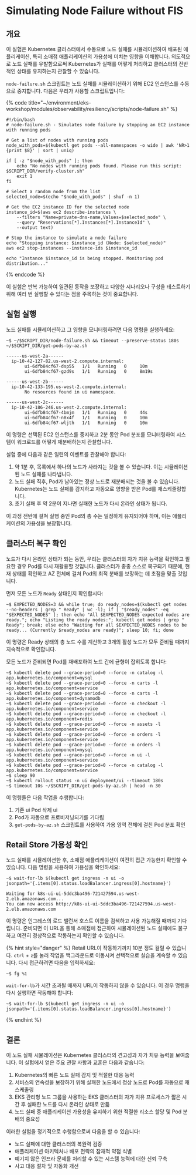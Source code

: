 # Simulating Node Failure without FIS

## 개요&#x20;

이 실험은 Kubernetes 클러스터에서 수동으로 노드 실패를 시뮬레이션하여 배포된 애플리케이션, 특히 소매점 애플리케이션의 가용성에 미치는 영향을 이해합니다. 의도적으로 노드 실패를 유발함으로써 Kubernetes가 실패를 어떻게 처리하고 클러스터의 전반적인 상태를 유지하는지 관찰할 수 있습니다.

`node-failure.sh` 스크립트는 노드 실패를 시뮬레이션하기 위해 EC2 인스턴스를 수동으로 중지합니다. 다음은 우리가 사용할 스크립트입니다:

{% code title="~/environment/eks-workshop/modules/observability/resiliency/scripts/node-failure.sh" %}
```
#!/bin/bash
# node-failure.sh - Simulates node failure by stopping an EC2 instance with running pods

# Get a list of nodes with running pods
node_with_pods=$(kubectl get pods --all-namespaces -o wide | awk 'NR>1 {print $8}' | sort | uniq)

if [ -z "$node_with_pods" ]; then
    echo "No nodes with running pods found. Please run this script: $SCRIPT_DIR/verify-cluster.sh"
    exit 1
fi

# Select a random node from the list
selected_node=$(echo "$node_with_pods" | shuf -n 1)

# Get the EC2 instance ID for the selected node
instance_id=$(aws ec2 describe-instances \
    --filters "Name=private-dns-name,Values=$selected_node" \
    --query "Reservations[*].Instances[*].InstanceId" \
    --output text)

# Stop the instance to simulate a node failure
echo "Stopping instance: $instance_id (Node: $selected_node)"
aws ec2 stop-instances --instance-ids $instance_id

echo "Instance $instance_id is being stopped. Monitoring pod distribution..."

```
{% endcode %}

이 실험은 반복 가능하여 일관된 동작을 보장하고 다양한 시나리오나 구성을 테스트하기 위해 여러 번 실행할 수 있다는 점을 주목하는 것이 중요합니다.

## 실험 실행&#x20;

노드 실패를 시뮬레이션하고 그 영향을 모니터링하려면 다음 명령을 실행하세요:

```
~$ ~/$SCRIPT_DIR/node-failure.sh && timeout --preserve-status 180s  ~/$SCRIPT_DIR/get-pods-by-az.sh
 
------us-west-2a------
  ip-10-42-127-82.us-west-2.compute.internal:
       ui-6dfb84cf67-dsp55   1/1   Running   0     10m
       ui-6dfb84cf67-gzd9s   1/1   Running   0     8m19s
 
------us-west-2b------
  ip-10-42-133-195.us-west-2.compute.internal:
       No resources found in ui namespace.
 
------us-west-2c------
  ip-10-42-186-246.us-west-2.compute.internal:
       ui-6dfb84cf67-4bmjm   1/1   Running   0     44s
       ui-6dfb84cf67-n8x4f   1/1   Running   0     10m
       ui-6dfb84cf67-wljth   1/1   Running   0     10m
```

이 명령은 선택된 EC2 인스턴스를 중지하고 2분 동안 Pod 분포를 모니터링하여 시스템이 워크로드를 어떻게 재분배하는지 관찰합니다.

실험 중에 다음과 같은 일련의 이벤트를 관찰해야 합니다:

1. 약 1분 후, 목록에서 하나의 노드가 사라지는 것을 볼 수 있습니다. 이는 시뮬레이션된 노드 실패를 나타냅니다.&#x20;
2. 노드 실패 직후, Pod가 남아있는 정상 노드로 재분배되는 것을 볼 수 있습니다. Kubernetes는 노드 실패를 감지하고 자동으로 영향을 받은 Pod를 재스케줄링합니다.&#x20;
3. 초기 실패 후 약 2분이 지나면 실패한 노드가 다시 온라인 상태가 됩니다.&#x20;

이 과정 전반에 걸쳐 실행 중인 Pod의 총 수는 일정하게 유지되어야 하며, 이는 애플리케이션의 가용성을 보장합니다.

## 클러스터 복구 확인&#x20;

노드가 다시 온라인 상태가 되는 동안, 우리는 클러스터의 자가 치유 능력을 확인하고 필요한 경우 Pod를 다시 재활용할 것입니다. 클러스터가 종종 스스로 복구되기 때문에, 현재 상태를 확인하고 AZ 전체에 걸쳐 Pod의 최적 분배를 보장하는 데 초점을 맞출 것입니다.

먼저 모든 노드가 `Ready` 상태인지 확인합시다:

```
~$ EXPECTED_NODES=3 && while true; do ready_nodes=$(kubectl get nodes --no-headers | grep " Ready" | wc -l); if [ "$ready_nodes" -eq "$EXPECTED_NODES" ]; then echo "All $EXPECTED_NODES expected nodes are ready."; echo "Listing the ready nodes:"; kubectl get nodes | grep " Ready"; break; else echo "Waiting for all $EXPECTED_NODES nodes to be ready... (Currently $ready_nodes are ready)"; sleep 10; fi; done
```

이 명령은 Ready 상태의 총 노드 수를 계산하고 3개의 활성 노드가 모두 준비될 때까지 지속적으로 확인합니다.

모든 노드가 준비되면 Pod를 재배포하여 노드 간에 균형이 잡히도록 합니다:

```
~$ kubectl delete pod --grace-period=0 --force -n catalog -l app.kubernetes.io/component=mysql
~$ kubectl delete pod --grace-period=0 --force -n carts -l app.kubernetes.io/component=service
~$ kubectl delete pod --grace-period=0 --force -n carts -l app.kubernetes.io/component=dynamodb
~$ kubectl delete pod --grace-period=0 --force -n checkout -l app.kubernetes.io/component=service
~$ kubectl delete pod --grace-period=0 --force -n checkout -l app.kubernetes.io/component=redis
~$ kubectl delete pod --grace-period=0 --force -n assets -l app.kubernetes.io/component=service
~$ kubectl delete pod --grace-period=0 --force -n orders -l app.kubernetes.io/component=service
~$ kubectl delete pod --grace-period=0 --force -n orders -l app.kubernetes.io/component=mysql
~$ kubectl delete pod --grace-period=0 --force -n ui -l app.kubernetes.io/component=service
~$ kubectl delete pod --grace-period=0 --force -n catalog -l app.kubernetes.io/component=service
~$ sleep 90
~$ kubectl rollout status -n ui deployment/ui --timeout 180s
~$ timeout 10s ~/$SCRIPT_DIR/get-pods-by-az.sh | head -n 30
```

이 명령들은 다음 작업을 수행합니다:

1. 기존 ui Pod 삭제 ui&#x20;
2. Pod가 자동으로 프로비저닝되기를 기다림&#x20;
3. `get-pods-by-az.sh` 스크립트를 사용하여 가용 영역 전체에 걸친 Pod 분포 확인&#x20;



## Retail Store 가용성 확인&#x20;

노드 실패를 시뮬레이션한 후, 소매점 애플리케이션이 여전히 접근 가능한지 확인할 수 있습니다. 다음 명령을 사용하여 가용성을 확인하세요:

```
~$ wait-for-lb $(kubectl get ingress -n ui -o jsonpath='{.items[0].status.loadBalancer.ingress[0].hostname}')
 
Waiting for k8s-ui-ui-5ddc3ba496-721427594.us-west-2.elb.amazonaws.com...
You can now access http://k8s-ui-ui-5ddc3ba496-721427594.us-west-2.elb.amazonaws.com
```

이 명령은 인그레스의 로드 밸런서 호스트 이름을 검색하고 사용 가능해질 때까지 기다립니다. 준비되면 이 URL을 통해 소매점에 접근하여 시뮬레이션된 노드 실패에도 불구하고 여전히 정상적으로 작동하는지 확인할 수 있습니다.

{% hint style="danger" %}
Retail URL이 작동하기까지 10분 정도 걸릴 수 있습니다. `ctrl` + `z`를 눌러 작업을 백그라운드로 이동시켜 선택적으로 실습을 계속할 수 있습니다. 다시 접근하려면 다음을 입력하세요:

```
~$ fg %1 
```

`wait-for-lb`가 시간 초과될 때까지 URL이 작동하지 않을 수 있습니다. 이 경우 명령을 다시 실행하면 작동해야 합니다:

```
~$ wait-for-lb $(kubectl get ingress -n ui -o jsonpath='{.items[0].status.loadBalancer.ingress[0].hostname}')
```
{% endhint %}

## 결론&#x20;

이 노드 실패 시뮬레이션은 Kubernetes 클러스터의 견고성과 자가 치유 능력을 보여줍니다. 이 실험에서 얻은 주요 관찰 사항과 교훈은 다음과 같습니다:

1. Kubernetes의 빠른 노드 실패 감지 및 적절한 대응 능력&#x20;
2. 서비스의 연속성을 보장하기 위해 실패한 노드에서 정상 노드로 Pod를 자동으로 재스케줄링&#x20;
3. EKS 관리형 노드 그룹을 사용하는 EKS 클러스터의 자가 치유 프로세스가 짧은 시간 후 실패한 노드를 다시 온라인 상태로 만듦&#x20;
4. 노드 실패 중 애플리케이션 가용성을 유지하기 위한 적절한 리소스 할당 및 Pod 분배의 중요성&#x20;

이러한 실험을 정기적으로 수행함으로써 다음을 할 수 있습니다:

* 노드 실패에 대한 클러스터의 복원력 검증&#x20;
* 애플리케이션 아키텍처나 배포 전략의 잠재적 약점 식별&#x20;
* 예기치 않은 인프라 문제를 처리할 수 있는 시스템 능력에 대한 신뢰 구축&#x20;
* 사고 대응 절차 및 자동화 개선

